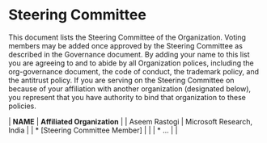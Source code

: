 # Steering Committee

This document lists the Steering Committee of the Organization. Voting members may be added once approved by the Steering Committee as described in the Governance document. By adding your name to this list you are agreeing to and to abide by all Organization polices, including the org-governance document, the code of conduct, the trademark policy, and the antitrust policy. If you are serving on the Steering Committee on because of your affiliation with another organization (designated below), you represent that you have authority to bind that organization to these policies.

| **NAME** | **Affiliated Organization** |
| Aseem Rastogi | Microsoft Research, India |
| * [Steering Committee Member] | |
| * ... | |
